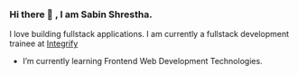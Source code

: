 ### Hi there 👋 , I am Sabin Shrestha. 

I love building fullstack applications. I am currently a fullstack development trainee at <a href="https://www.integrify.io/" target="_blank">Integrify</a>


- I’m currently learning Frontend Web Development Technologies.


